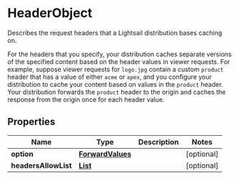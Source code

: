 

# HeaderObject

<p>Describes the request headers that a Lightsail distribution bases caching on.</p> <p>For the headers that you specify, your distribution caches separate versions of the specified content based on the header values in viewer requests. For example, suppose viewer requests for <code>logo.jpg</code> contain a custom <code>product</code> header that has a value of either <code>acme</code> or <code>apex</code>, and you configure your distribution to cache your content based on values in the <code>product</code> header. Your distribution forwards the <code>product</code> header to the origin and caches the response from the origin once for each header value. </p>

## Properties

| Name | Type | Description | Notes |
|------------ | ------------- | ------------- | -------------|
|**option** | [**ForwardValues**](ForwardValues.md) |  |  [optional] |
|**headersAllowList** | [**List**](List.md) |  |  [optional] |



